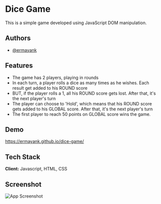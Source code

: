 
# Dice Game
This is a simple game developed using JavaScript DOM manipulation.




## Authors

- [@ermayank](https://www.github.com/ermayank)

  
## Features

- The game has 2 players, playing in rounds
- In each turn, a player rolls a dice as many times as he wishes. Each result get added to his ROUND score
- BUT, if the player rolls a 1, all his ROUND score gets lost. After that, it's the next player's turn
- The player can choose to 'Hold', which means that his ROUND score gets added to his GLOBAL score. After that, it's the next player's turn
- The first player to reach 50 points on GLOBAL score wins the game.
  
## Demo

https://ermayank.github.io/dice-game/

  
## Tech Stack

**Client:** Javascript, HTML, CSS


  
## Screenshot

![App Screenshot](https://firebasestorage.googleapis.com/v0/b/fir-project-19b32.appspot.com/o/project_3.png?alt&#x3D;media&amp;token&#x3D;344a9c81-16d4-4cb4-8424-fe9ab89b4eaa)

  
